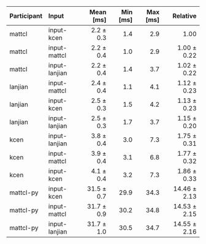 | Participant | Input | Mean [ms] | Min [ms] | Max [ms] | Relative |
|:---|:---|---:|---:|---:|---:|
| mattcl | input-kcen | 2.2 ± 0.3 | 1.4 | 2.9 | 1.00 |
| mattcl | input-mattcl | 2.2 ± 0.4 | 1.0 | 2.9 | 1.00 ± 0.22 |
| mattcl | input-lanjian | 2.2 ± 0.4 | 1.4 | 3.7 | 1.02 ± 0.22 |
| lanjian | input-mattcl | 2.4 ± 0.4 | 1.1 | 4.1 | 1.12 ± 0.23 |
| lanjian | input-kcen | 2.5 ± 0.3 | 1.5 | 4.2 | 1.13 ± 0.23 |
| lanjian | input-lanjian | 2.5 ± 0.3 | 1.7 | 3.7 | 1.15 ± 0.20 |
| kcen | input-lanjian | 3.8 ± 0.4 | 3.0 | 7.3 | 1.75 ± 0.31 |
| kcen | input-mattcl | 3.9 ± 0.4 | 3.1 | 6.8 | 1.77 ± 0.32 |
| kcen | input-kcen | 4.1 ± 0.4 | 3.2 | 7.3 | 1.86 ± 0.33 |
| mattcl-py | input-kcen | 31.5 ± 0.7 | 29.9 | 34.3 | 14.46 ± 2.13 |
| mattcl-py | input-mattcl | 31.7 ± 0.9 | 30.2 | 34.8 | 14.53 ± 2.15 |
| mattcl-py | input-lanjian | 31.7 ± 1.0 | 30.5 | 34.7 | 14.55 ± 2.16 |
